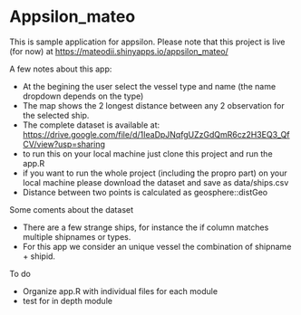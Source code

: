 # Appsilon_mateo
This is sample application for appsilon. Please note that this project is live (for now) at https://mateodii.shinyapps.io/appsilon_mateo/

A few notes about this app:

- At the begining the user select the vessel type and name (the name dropdown depends on the type)
- The map shows the 2 longest distance between any 2 observation for the selected ship.
- The complete dataset is available at: https://drive.google.com/file/d/1IeaDpJNqfgUZzGdQmR6cz2H3EQ3_QfCV/view?usp=sharing 
- to run this on your local machine just clone this project and run the app.R
- if you want to run the whole project (including the propro part) on your local machine please download the dataset and save as data/ships.csv
- Distance between two points is calculated as geosphere::distGeo

Some coments about the dataset

- There are a few strange ships, for instance the if column matches multiple shipnames or types.
- For this app we consider an unique vessel the combination of shipname + shipid.

To do

- Organize app.R with individual files for each module
- test for in depth module